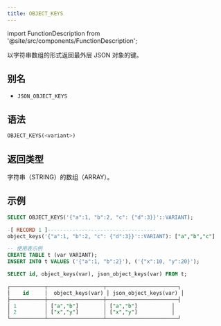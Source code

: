 ```yaml
---
title: OBJECT_KEYS
---
```

import FunctionDescription from '@site/src/components/FunctionDescription';

<FunctionDescription description="引入或更新于：v1.2.762"/>

以字符串数组的形式返回最外层 JSON 对象的键。

## 别名

- `JSON_OBJECT_KEYS`

## 语法

```sql
OBJECT_KEYS(<variant>)
```

## 返回类型

字符串（STRING）的数组（ARRAY）。

## 示例

```sql
SELECT OBJECT_KEYS('{"a":1, "b":2, "c": {"d":3}}'::VARIANT);

-[ RECORD 1 ]-----------------------------------
object_keys('{"a":1, "b":2, "c": {"d":3}}'::VARIANT): ["a","b","c"]

-- 使用表示例
CREATE TABLE t (var VARIANT);
INSERT INTO t VALUES ('{"a":1, "b":2}'), ('{"x":10, "y":20}');

SELECT id, object_keys(var), json_object_keys(var) FROM t;

┌───────────┬──────────────────┬───────────────────────┐
│    id     │  object_keys(var) │ json_object_keys(var) │
├───────────┼──────────────────┼───────────────────────┤
│ 1         │ ["a","b"]        │ ["a","b"]           │
│ 2         │ ["x","y"]        │ ["x","y"]           │
└───────────┴──────────────────┴───────────────────────┘
```